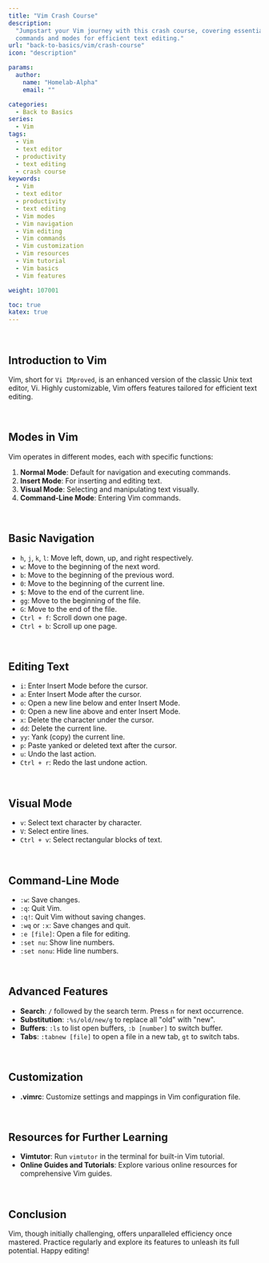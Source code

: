 ```yaml
---
title: "Vim Crash Course"
description:
  "Jumpstart your Vim journey with this crash course, covering essential
  commands and modes for efficient text editing."
url: "back-to-basics/vim/crash-course"
icon: "description"

params:
  author:
    name: "Homelab-Alpha"
    email: ""

categories:
  - Back to Basics
series:
  - Vim
tags:
  - Vim
  - text editor
  - productivity
  - text editing
  - crash course
keywords:
  - Vim
  - text editor
  - productivity
  - text editing
  - Vim modes
  - Vim navigation
  - Vim editing
  - Vim commands
  - Vim customization
  - Vim resources
  - Vim tutorial
  - Vim basics
  - Vim features

weight: 107001

toc: true
katex: true
---
```


<br />

## Introduction to Vim

Vim, short for `Vi IMproved`, is an enhanced version of the classic Unix text
editor, Vi. Highly customizable, Vim offers features tailored for efficient text
editing.

<br />

## Modes in Vim

Vim operates in different modes, each with specific functions:

1. **Normal Mode**: Default for navigation and executing commands.
2. **Insert Mode**: For inserting and editing text.
3. **Visual Mode**: Selecting and manipulating text visually.
4. **Command-Line Mode**: Entering Vim commands.

<br />

## Basic Navigation

- `h`, `j`, `k`, `l`: Move left, down, up, and right respectively.
- `w`: Move to the beginning of the next word.
- `b`: Move to the beginning of the previous word.
- `0`: Move to the beginning of the current line.
- `$`: Move to the end of the current line.
- `gg`: Move to the beginning of the file.
- `G`: Move to the end of the file.
- `Ctrl + f`: Scroll down one page.
- `Ctrl + b`: Scroll up one page.

<br />

## Editing Text

- `i`: Enter Insert Mode before the cursor.
- `a`: Enter Insert Mode after the cursor.
- `o`: Open a new line below and enter Insert Mode.
- `O`: Open a new line above and enter Insert Mode.
- `x`: Delete the character under the cursor.
- `dd`: Delete the current line.
- `yy`: Yank (copy) the current line.
- `p`: Paste yanked or deleted text after the cursor.
- `u`: Undo the last action.
- `Ctrl + r`: Redo the last undone action.

<br />

## Visual Mode

- `v`: Select text character by character.
- `V`: Select entire lines.
- `Ctrl + v`: Select rectangular blocks of text.

<br />

## Command-Line Mode

- `:w`: Save changes.
- `:q`: Quit Vim.
- `:q!`: Quit Vim without saving changes.
- `:wq` or `:x`: Save changes and quit.
- `:e [file]`: Open a file for editing.
- `:set nu`: Show line numbers.
- `:set nonu`: Hide line numbers.

<br />

## Advanced Features

- **Search**: `/` followed by the search term. Press `n` for next occurrence.
- **Substitution**: `:%s/old/new/g` to replace all "old" with "new".
- **Buffers**: `:ls` to list open buffers, `:b [number]` to switch buffer.
- **Tabs**: `:tabnew [file]` to open a file in a new tab, `gt` to switch tabs.

<br />

## Customization

- **.vimrc**: Customize settings and mappings in Vim configuration file.

<br />

## Resources for Further Learning

- **Vimtutor**: Run `vimtutor` in the terminal for built-in Vim tutorial.
- **Online Guides and Tutorials**: Explore various online resources for
  comprehensive Vim guides.

<br />

## Conclusion

Vim, though initially challenging, offers unparalleled efficiency once mastered.
Practice regularly and explore its features to unleash its full potential. Happy
editing!
